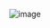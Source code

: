 ![image](https://github.com/pabloDYEL/ESTATICA-38/assets/116923433/cac9c3f6-004d-4730-a7cf-f9a5bae1c221)
